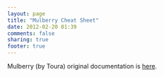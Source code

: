 ```yaml
---
layout: page
title: "Mulberry Cheat Sheet"
date: 2012-02-20 01:39
comments: false
sharing: true
footer: true
---
```


Mulberry (by Toura) original documentation is [here]().
